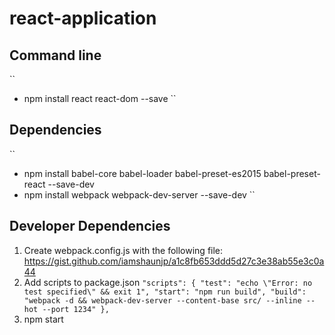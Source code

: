 # react-application

## Command line
``
- npm install react react-dom --save
``

## Dependencies
``
- npm install babel-core babel-loader babel-preset-es2015 babel-preset-react --save-dev
- npm install webpack webpack-dev-server --save-dev
``

## Developer Dependencies
1. Create webpack.config.js with the following file:
https://gist.github.com/iamshaunjp/a1c8fb653ddd5d27c3e38ab55e3c0a44
2. Add scripts to package.json
``
  "scripts": {
    "test": "echo \"Error: no test specified\" && exit 1",
    "start": "npm run build",
    "build": "webpack -d && webpack-dev-server --content-base src/ --inline --hot --port 1234"
  },
``
3. npm start
